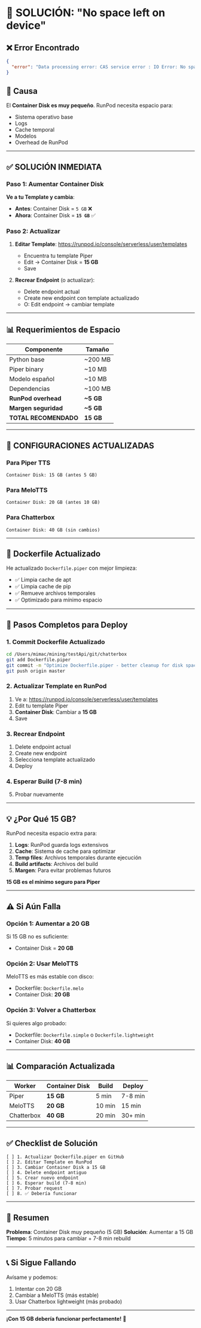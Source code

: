 # 🔧 SOLUCIÓN: "No space left on device"

## ❌ Error Encontrado

```json
{
  "error": "Data processing error: CAS service error : IO Error: No space left on device (os error 28)"
}
```

## 🎯 Causa

El **Container Disk es muy pequeño**. RunPod necesita espacio para:
- Sistema operativo base
- Logs
- Cache temporal
- Modelos
- Overhead de RunPod

---

## ✅ SOLUCIÓN INMEDIATA

### Paso 1: Aumentar Container Disk

**Ve a tu Template y cambia**:
- **Antes**: Container Disk = `5 GB` ❌
- **Ahora**: Container Disk = **`15 GB`** ✅

### Paso 2: Actualizar

1. **Editar Template**: https://runpod.io/console/serverless/user/templates
   - Encuentra tu template Piper
   - Edit → Container Disk = **15 GB**
   - Save

2. **Recrear Endpoint** (o actualizar):
   - Delete endpoint actual
   - Create new endpoint con template actualizado
   - O: Edit endpoint → cambiar template

---

## 📊 Requerimientos de Espacio

| Componente | Tamaño |
|------------|--------|
| Python base | ~200 MB |
| Piper binary | ~10 MB |
| Modelo español | ~10 MB |
| Dependencias | ~100 MB |
| **RunPod overhead** | **~5 GB** |
| **Margen seguridad** | **~5 GB** |
| **TOTAL RECOMENDADO** | **15 GB** |

---

## 🔄 CONFIGURACIONES ACTUALIZADAS

### Para Piper TTS

```
Container Disk: 15 GB (antes 5 GB)
```

### Para MeloTTS

```
Container Disk: 20 GB (antes 10 GB)
```

### Para Chatterbox

```
Container Disk: 40 GB (sin cambios)
```

---

## 📝 Dockerfile Actualizado

He actualizado `Dockerfile.piper` con mejor limpieza:
- ✅ Limpia cache de apt
- ✅ Limpia cache de pip
- ✅ Remueve archivos temporales
- ✅ Optimizado para mínimo espacio

---

## 🚀 Pasos Completos para Deploy

### 1. Commit Dockerfile Actualizado

```bash
cd /Users/mimac/mining/testApi/git/chatterbox
git add Dockerfile.piper
git commit -m "Optimize Dockerfile.piper - better cleanup for disk space"
git push origin master
```

### 2. Actualizar Template en RunPod

1. Ve a: https://runpod.io/console/serverless/user/templates
2. Edit tu template Piper
3. **Container Disk**: Cambiar a **15 GB**
4. Save

### 3. Recrear Endpoint

1. Delete endpoint actual
2. Create new endpoint
3. Selecciona template actualizado
4. Deploy

### 4. Esperar Build (7-8 min)

5. Probar nuevamente

---

## 💡 ¿Por Qué 15 GB?

RunPod necesita espacio extra para:

1. **Logs**: RunPod guarda logs extensivos
2. **Cache**: Sistema de cache para optimizar
3. **Temp files**: Archivos temporales durante ejecución
4. **Build artifacts**: Archivos del build
5. **Margen**: Para evitar problemas futuros

**15 GB es el mínimo seguro para Piper**

---

## ⚠️ Si Aún Falla

### Opción 1: Aumentar a 20 GB

Si 15 GB no es suficiente:
- Container Disk = **20 GB**

### Opción 2: Usar MeloTTS

MeloTTS es más estable con disco:
- Dockerfile: `Dockerfile.melo`
- Container Disk: **20 GB**

### Opción 3: Volver a Chatterbox

Si quieres algo probado:
- Dockerfile: `Dockerfile.simple` o `Dockerfile.lightweight`
- Container Disk: **40 GB**

---

## 📊 Comparación Actualizada

| Worker | Container Disk | Build | Deploy |
|--------|----------------|-------|--------|
| Piper | **15 GB** | 5 min | 7-8 min |
| MeloTTS | **20 GB** | 10 min | 15 min |
| Chatterbox | **40 GB** | 20 min | 30+ min |

---

## ✅ Checklist de Solución

```
[ ] 1. Actualizar Dockerfile.piper en GitHub
[ ] 2. Editar Template en RunPod
[ ] 3. Cambiar Container Disk a 15 GB
[ ] 4. Delete endpoint antiguo
[ ] 5. Crear nuevo endpoint
[ ] 6. Esperar build (7-8 min)
[ ] 7. Probar request
[ ] 8. ✅ Debería funcionar
```

---

## 🎯 Resumen

**Problema**: Container Disk muy pequeño (5 GB)
**Solución**: Aumentar a 15 GB
**Tiempo**: 5 minutos para cambiar + 7-8 min rebuild

---

## 📞 Si Sigue Fallando

Avísame y podemos:
1. Intentar con 20 GB
2. Cambiar a MeloTTS (más estable)
3. Usar Chatterbox lightweight (más probado)

---

**¡Con 15 GB debería funcionar perfectamente!** 🚀
